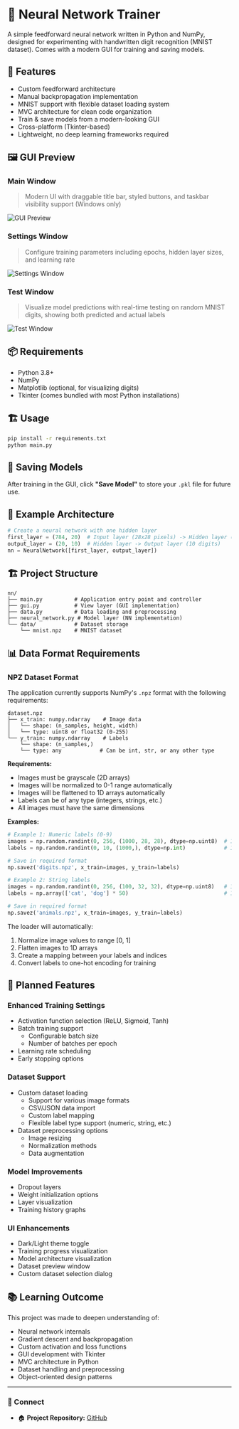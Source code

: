 # 🧠 Neural Network Trainer

A simple feedforward neural network written in Python and NumPy, designed for experimenting with handwritten digit recognition (MNIST dataset). Comes with a modern GUI for training and saving models.

## 🚀 Features
- Custom feedforward architecture
- Manual backpropagation implementation
- MNIST support with flexible dataset loading system
- MVC architecture for clean code organization
- Train & save models from a modern-looking GUI
- Cross-platform (Tkinter-based)
- Lightweight, no deep learning frameworks required

## 🖼️ GUI Preview

### Main Window
> Modern UI with draggable title bar, styled buttons, and taskbar visibility support (Windows only)

![GUI Preview](https://github.com/user-attachments/assets/c9b6224c-1c44-40c3-ad01-875090b3afd6)

### Settings Window
> Configure training parameters including epochs, hidden layer sizes, and learning rate

![Settings Window](https://github.com/user-attachments/assets/504c2014-242a-4e98-9d98-7b44c815a3e7)

### Test Window
> Visualize model predictions with real-time testing on random MNIST digits, showing both predicted and actual labels

![Test Window](https://github.com/user-attachments/assets/54831f8d-0188-444e-b64f-4d68ef7a1938)

## 📦 Requirements

- Python 3.8+
- NumPy
- Matplotlib (optional, for visualizing digits)
- Tkinter (comes bundled with most Python installations)

## 🏗️ Usage

```bash
pip install -r requirements.txt
python main.py
```

## 💾 Saving Models

After training in the GUI, click **"Save Model"** to store your `.pkl` file for future use.

## 🧪 Example Architecture

```python
# Create a neural network with one hidden layer
first_layer = (784, 20)  # Input layer (28x28 pixels) -> Hidden layer (20 neurons)
output_layer = (20, 10)  # Hidden layer -> Output layer (10 digits)
nn = NeuralNetwork([first_layer, output_layer])
```

## 🏗️ Project Structure

```
nn/
├── main.py          # Application entry point and controller
├── gui.py           # View layer (GUI implementation)
├── data.py          # Data loading and preprocessing
├── neural_network.py # Model layer (NN implementation)
└── data/            # Dataset storage
    └── mnist.npz    # MNIST dataset
```

## 📊 Data Format Requirements

### NPZ Dataset Format
The application currently supports NumPy's `.npz` format with the following requirements:

```
dataset.npz
├── x_train: numpy.ndarray    # Image data
│   └── shape: (n_samples, height, width)
│   └── type: uint8 or float32 (0-255)
└── y_train: numpy.ndarray    # Labels
    └── shape: (n_samples,)
    └── type: any            # Can be int, str, or any other type
```

**Requirements:**
- Images must be grayscale (2D arrays)
- Images will be normalized to 0-1 range automatically
- Images will be flattened to 1D arrays automatically
- Labels can be of any type (integers, strings, etc.)
- All images must have the same dimensions

**Examples:**

```python
# Example 1: Numeric labels (0-9)
images = np.random.randint(0, 256, (1000, 28, 28), dtype=np.uint8)  # 1000 28x28 images
labels = np.random.randint(0, 10, (1000,), dtype=np.int)            # 1000 labels (0-9)

# Save in required format
np.savez('digits.npz', x_train=images, y_train=labels)

# Example 2: String labels
images = np.random.randint(0, 256, (100, 32, 32), dtype=np.uint8)   # 100 32x32 images
labels = np.array(['cat', 'dog'] * 50)                              # 100 labels ('cat'/'dog')

# Save in required format
np.savez('animals.npz', x_train=images, y_train=labels)
```

The loader will automatically:
1. Normalize image values to range [0, 1]
2. Flatten images to 1D arrays
3. Create a mapping between your labels and indices
4. Convert labels to one-hot encoding for training

## 🔮 Planned Features

### Enhanced Training Settings
- Activation function selection (ReLU, Sigmoid, Tanh)
- Batch training support
  - Configurable batch size
  - Number of batches per epoch
- Learning rate scheduling
- Early stopping options

### Dataset Support
- Custom dataset loading
  - Support for various image formats
  - CSV/JSON data import
  - Custom label mapping
  - Flexible label type support (numeric, string, etc.)
- Dataset preprocessing options
  - Image resizing
  - Normalization methods
  - Data augmentation

### Model Improvements
- Dropout layers
- Weight initialization options
- Layer visualization
- Training history graphs

### UI Enhancements
- Dark/Light theme toggle
- Training progress visualization
- Model architecture visualization
- Dataset preview window
- Custom dataset selection dialog

## 📚 Learning Outcome

This project was made to deepen understanding of:
- Neural network internals
- Gradient descent and backpropagation
- Custom activation and loss functions
- GUI development with Tkinter
- MVC architecture in Python
- Dataset handling and preprocessing
- Object-oriented design patterns

---

### 🔗 Connect
- 🏠 **Project Repository:** [GitHub](https://github.com/wilfre-oss/NN)

